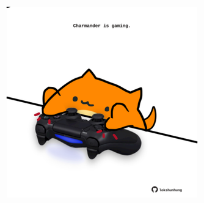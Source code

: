 <!-- built at 10/02/2023, 10:00:46 UTC -->
<p align="center">
  <img width="500" height="500" src="./ReadmeImage.svg">
</p>
